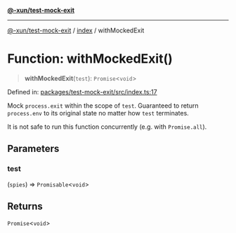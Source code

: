 [**@-xun/test-mock-exit**](../../README.md)

***

[@-xun/test-mock-exit](../../README.md) / [index](../README.md) / withMockedExit

# Function: withMockedExit()

> **withMockedExit**(`test`): `Promise`\<`void`\>

Defined in: [packages/test-mock-exit/src/index.ts:17](https://github.com/Xunnamius/test-utils/blob/bab62ff20b44278e684bb2f1efa7572487812960/packages/test-mock-exit/src/index.ts#L17)

Mock `process.exit` within the scope of `test`. Guaranteed to return
`process.env` to its original state no matter how `test` terminates.

It is not safe to run this function concurrently (e.g. with `Promise.all`).

## Parameters

### test

(`spies`) => `Promisable`\<`void`\>

## Returns

`Promise`\<`void`\>
